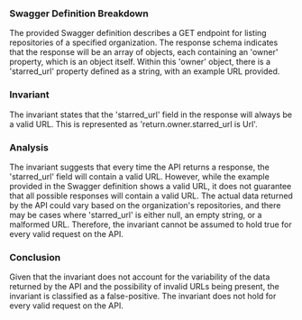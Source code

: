 ### Swagger Definition Breakdown
The provided Swagger definition describes a GET endpoint for listing repositories of a specified organization. The response schema indicates that the response will be an array of objects, each containing an 'owner' property, which is an object itself. Within this 'owner' object, there is a 'starred_url' property defined as a string, with an example URL provided.

### Invariant
The invariant states that the 'starred_url' field in the response will always be a valid URL. This is represented as 'return.owner.starred_url is Url'.

### Analysis
The invariant suggests that every time the API returns a response, the 'starred_url' field will contain a valid URL. However, while the example provided in the Swagger definition shows a valid URL, it does not guarantee that all possible responses will contain a valid URL. The actual data returned by the API could vary based on the organization's repositories, and there may be cases where 'starred_url' is either null, an empty string, or a malformed URL. Therefore, the invariant cannot be assumed to hold true for every valid request on the API.

### Conclusion
Given that the invariant does not account for the variability of the data returned by the API and the possibility of invalid URLs being present, the invariant is classified as a false-positive. The invariant does not hold for every valid request on the API.
